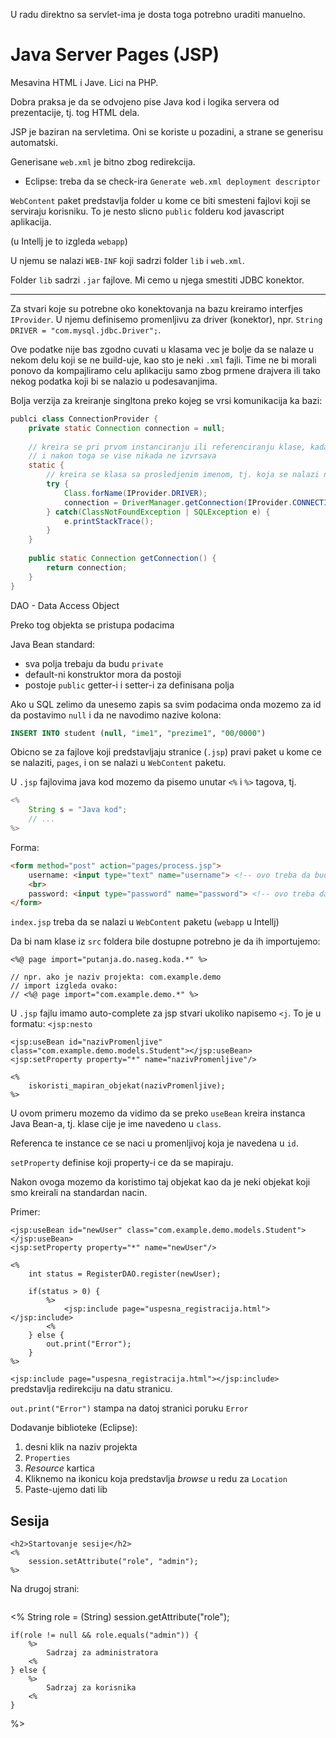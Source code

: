U radu direktno sa servlet-ima je dosta toga potrebno uraditi manuelno.


# Java Server Pages (JSP)

Mesavina HTML i Jave. Lici na PHP.


Dobra praksa je da se odvojeno pise Java kod i logika servera od
prezentacije, tj. tog HTML dela.

JSP je baziran na servletima. Oni se koriste u pozadini, a 
strane se generisu automatski.


Generisane `web.xml` je bitno zbog redirekcija.
- Eclipse: treba da se check-ira `Generate web.xml deployment descriptor`


`WebContent` paket predstavlja folder u kome ce biti smesteni fajlovi koji
se serviraju korisniku. To je nesto slicno `public` folderu kod javascript 
aplikacija.

(u Intellj je to izgleda `webapp`)

    
U njemu se nalazi `WEB-INF` koji sadrzi folder `lib` i `web.xml`.

Folder `lib` sadrzi `.jar` fajlove. Mi cemo u njega smestiti JDBC konektor.

---

Za stvari koje su potrebne oko konektovanja na bazu kreiramo interfjes `IProvider`.
U njemu definisemo promenljivu za driver (konektor), npr.
`String DRIVER = "com.mysql.jdbc.Driver";`.

Ove podatke nije bas zgodno cuvati u klasama vec je bolje da se nalaze u nekom
delu koji se ne build-uje, kao sto je neki `.xml` fajli. Time ne bi morali ponovo
da kompajliramo celu aplikaciju samo zbog prmene drajvera ili tako nekog podatka
koji bi se nalazio u podesavanjima.


Bolja verzija za kreiranje singltona preko kojeg se vrsi komunikacija ka bazi:
```Java
publci class ConnectionProvider {
    private static Connection connection = null;
    
    // kreira se pri prvom instanciranju ili referenciranju klase, kada se klasa ucitava
    // i nakon toga se vise nikada ne izvrsava
    static { 
        // kreira se klasa sa prosledjenim imenom, tj. koja se nalazi na prosledjenoj putanji
        try {
            Class.forName(IProvider.DRIVER); 
            connection = DriverManager.getConnection(IProvider.CONNECTION_URL);
        } catch(ClassNotFoundException | SQLException e) {
            e.printStackTrace();
        }
    }
    
    public static Connection getConnection() {
        return connection;
    }
}
```

DAO - Data Access Object

Preko tog objekta se pristupa podacima

Java Bean standard:
* sva polja trebaju da budu `private`
* default-ni konstruktor mora da postoji
* postoje `public` getter-i i setter-i za definisana polja


Ako u SQL zelimo da unesemo zapis sa svim podacima onda mozemo za id da
postavimo `null` i da ne navodimo nazive kolona:
```SQL
INSERT INTO student (null, "ime1", "prezime1", "00/0000")
```

Obicno se za fajlove koji predstavljaju stranice (`.jsp`) pravi paket
u kome ce se nalaziti, `pages`, i on se nalazi u `WebContent` paketu.


U `.jsp` fajlovima java kod mozemo da pisemo unutar `<%` i `%>` tagova, tj.
```Java
<%
    String s = "Java kod";
    // ...
%>
```


Forma:
```HTML
<form method="post" action="pages/process.jsp">
    username: <input type="text" name="username"> <!-- ovo treba da bude ime tog polja u klasi -->
    <br>
    password: <input type="password" name="password"> <!-- ovo treba da bude ime tog polja u klasi -->
</form>
```


`index.jsp` treba da se nalazi u `WebContent` paketu (`webapp` u Intellj)


Da bi nam klase iz `src` foldera bile dostupne potrebno je da ih importujemo:
```
<%@ page import="putanja.do.naseg.koda.*" %>

// npr. ako je naziv projekta: com.example.demo
// import izgleda ovako:
// <%@ page import="com.example.demo.*" %>
```


U `.jsp` fajlu imamo auto-complete za jsp stvari ukoliko napisemo `<j`.
To je u formatu: `<jsp:nesto`

```
<jsp:useBean id="nazivPromenljive" class="com.example.demo.models.Student"></jsp:useBean>
<jsp:setProperty property="*" name="nazivPromenljive"/>

<%
    iskoristi_mapiran_objekat(nazivPromenljive);
%>
```

U ovom primeru mozemo da vidimo da se preko `useBean` kreira instanca Java Bean-a, tj.
klase cije je ime navedeno u `class`.

Referenca te instance ce se naci u promenljivoj koja je navedena u `id`.

`setProperty` definise koji property-i ce da se mapiraju.

Nakon ovoga mozemo da koristimo taj objekat kao da je neki objekat koji smo kreirali
na standardan nacin.

Primer:
```
<jsp:useBean id="newUser" class="com.example.demo.models.Student"></jsp:useBean>
<jsp:setProperty property="*" name="newUser"/>

<%
    int status = RegisterDAO.register(newUser);
    
    if(status > 0) {
        %>
            <jsp:include page="uspesna_registracija.html"></jsp:include>
        <%
    } else {
        out.print("Error");
    }
%>
```
 
`<jsp:include page="uspesna_registracija.html"></jsp:include>` predstavlja redirekciju na
datu stranicu.

`out.print("Error")` stampa na datoj stranici poruku `Error`



Dodavanje biblioteke (Eclipse):
1. desni klik na naziv projekta
2. `Properties`
3. *Resource* kartica
4. Kliknemo na ikonicu koja predstavlja *browse* u redu za `Location`
5. Paste-ujemo dati lib


## Sesija

```
<h2>Startovanje sesije</h2>
<%
    session.setAttribute("role", "admin");
%>
```

Na drugoj strani:
```

```
<%
    String role = (String) session.getAttribute("role");
    
    if(role != null && role.equals("admin")) {
        %>
            Sadrzaj za administratora
        <%
    } else {
        %>
            Sadrzaj za korisnika
        <%
    }
%>
```
```

